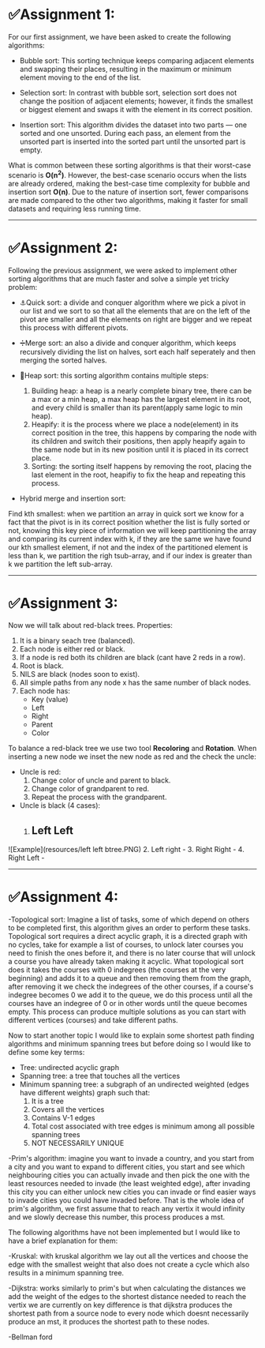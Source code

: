 # ✅Assignment 1:
For our first assignment, we have been asked to create the following algorithms:

- Bubble sort: This sorting technique keeps comparing adjacent elements and swapping their places, resulting in the maximum or minimum element moving to the end of the list.
  
- Selection sort: In contrast with bubble sort, selection sort does not change the position of adjacent elements; however, it finds the smallest or biggest element and swaps it with the element in its correct position.

- Insertion sort: This algorithm divides the dataset into two parts — one sorted and one unsorted. During each pass, an element from the unsorted part is inserted into the sorted part until the unsorted part is empty.

What is common between these sorting algorithms is that their worst-case scenario is **O(n<sup>2</sup>)**. However, the best-case scenario occurs when the lists are already ordered, making the best-case time complexity for bubble and insertion sort **O(n)**. Due to the nature of insertion sort, fewer comparisons are made compared to the other two algorithms, making it faster for small datasets and requiring less running time.

---

# ✅Assignment 2:
Following the previous assignment, we were asked to implement other sorting algorithms that are much faster and solve a simple yet tricky problem:

- ⚓Quick sort: a divide and conquer algorithm where we pick a pivot in our list and we sort to so that all the elements that are on the left of the pivot are smaller and all the elements on right are bigger and we repeat this process with different pivots.
  
- ➗Merge sort: an also a divide and conquer algorithm, which keeps recursively dividing the list on halves, sort each half seperately and then merging the sorted halves.
  
- 🌲Heap sort: this sorting algorithm contains multiple steps:
  1. Building heap: a heap is a nearly complete binary tree, there can be a max or a min heap, a max heap has the largest element in its root, and every child is smaller than its parent(apply same logic to min heap).
  2. Heapify: it is the process where we place a node(element) in its correct position in the tree, this happens by comparing the node with its children and switch their positions, then apply heapify again to the same node but in its new position until it is placed in its correct place.
  3. Sorting: the sorting itself happens by removing the root, placing the last element in the root, heapifiy to fix the heap and repeating this process.
     
- Hybrid merge and insertion sort:


Find kth smallest: when we partition an array in quick sort we know for a fact that the pivot is in its correct position whether the list is fully sorted or not, knowing this key piece of information we will keep partitioning the array and comparing its current index with k, if they are the same we have found our kth smallest element, if not and the index of the partitioned element is less than k, we partition the righ tsub-array, and if our index is greater than k we partition the left sub-array.

---

# ✅Assignment 3:
Now we will talk about red-black trees.
Properties:
1. It is a binary seach tree (balanced).
2. Each node is either red or black.
3. If a node is red both its children are black (cant have 2 reds in a row).
4. Root is black.
5. NILS are black (nodes soon to exist).
6. All simple paths from any node x has the same number of black nodes.
7. Each node has:
   - Key (value)
   - Left
   - Right
   - Parent
   - Color
   
To balance a red-black tree we use two tool **Recoloring** and **Rotation**.
When inserting a new node we inset the new node as red and the check the uncle:
- Uncle is red:
  1. Change color of uncle and parent to black.
  2. Change color of grandparent to red.
  3. Repeat the process with the grandparent.
- Uncle is black (4 cases):
  1. Left Left
     -
![Example](resources/left left btree.PNG)
   2. Left right
     - 
  3. Right Right
     -
  4. Right Left
     - 
  

---
# ✅Assignment 4:
-Topological sort: Imagine a list of tasks, some of which depend on others to be completed first, this algorithm gives an order to perform these tasks. 
Topological sort requires a direct acyclic graph, it is a directed graph with no cycles, take for example a list of courses, to unlock later courses you need to finish the ones before it, and there is no later course that will unlock a course you have already taken making it acyclic. What topological sort does it takes the courses with 0 indegrees (the courses at the very beginning) and adds it to a queue and then removing them from the graph, after removing it we check the indegrees of the other courses, if a course's indegree becomes 0 we add it to the queue, we do this process until all the courses have an indegree of 0 or in other words until the queue becomes empty.
This process can produce multiple solutions as you can start with different vertices (courses) and take different paths.

Now to start another topic I would like to explain some shortest path finding algorithms and minimum spanning trees but before doing so I would like to define some key terms:
- Tree: undirected acyclic graph
- Spanning tree: a tree that touches all the vertices
- Minimum spanning tree: a subgraph of an undirected weighted (edges have different weights) graph such that:
  1. It is a tree
  2. Covers all the vertices
  3. Contains V-1 edges
  4. Total cost associated with tree edges is minimum among all possible spanning trees
  5. NOT NECESSARILY UNIQUE

-Prim's algorithm: imagine you want to invade a country, and you start from a city and you want to expand to different cities, you start and see which neighbouring cities you can actually invade and then pick the one with the least resources needed to invade (the least weighted edge), after invading this city you can either unlock new cities you can invade or find easier ways to invade cities you could have invaded before. That is the whole idea of prim's algorithm, we first assume that to reach any vertix it would infinity and we slowly decrease this number, this process produces a mst.

The following algorithms have not been implemented but I would like to have a brief explanation for them:

-Kruskal: with kruskal algorithm we lay out all the vertices and choose the edge with the smallest weight that also does not create a cycle which also results in a minimum spanning tree.

-Dijkstra: works similarly to prim's but when calculating the distances we add the weight of the edges to the shortest distance needed to reach the vertix we are currently on key difference is that dijkstra produces the shortest path from a source node to every node which doesnt necessarily produce an mst, it produces the shortest path to these nodes.

-Bellman ford
